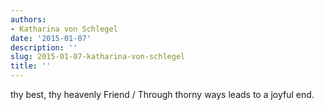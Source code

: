 ```yaml
---
authors:
- Katharina von Schlegel
date: '2015-01-07'
description: ''
slug: 2015-01-07-katharina-von-schlegel
title: ''
---
```

thy best, thy heavenly Friend / Through thorny ways leads to a joyful end.



